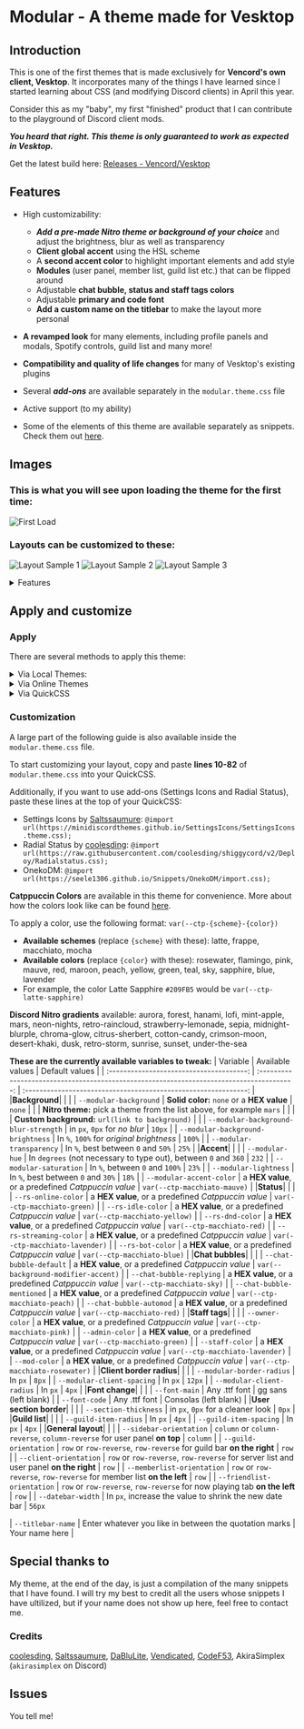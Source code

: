 # Modular - A theme made for Vesktop

## Introduction

This is one of the first themes that is made exclusively for **Vencord's own client, Vesktop**. It incorporates many of the things I have learned since I started learning about CSS (and modifying Discord clients) in April this year. 

Consider this as my "baby", my first "finished" product that I can contribute to the playground of Discord client mods.

***You heard that right. This theme is only guaranteed to work as expected in Vesktop.*** 

Get the latest build here: [Releases - Vencord/Vesktop](https://github.com/Vencord/Vesktop/releases)

## Features

- High customizability:
  + ***Add a pre-made Nitro theme or background of your choice*** and adjust the brightness, blur as well as transparency
  + **Client global accent** using the HSL scheme
  + A **second accent color** to highlight important elements and add style
  + **Modules** (user panel, member list, guild list etc.) that can be flipped around
  + Adjustable **chat bubble, status and staff tags colors**
  + Adjustable **primary and code font**
  + **Add a custom name on the titlebar** to make the layout more personal
    
- **A revamped look** for many elements, including profile panels and modals, Spotify controls, guild list and many more!
- **Compatibility and quality of life changes** for many of Vesktop's existing plugins
- Several ***add-ons*** are available separately in the `modular.theme.css` file
- Active support (to my ability)
- Some of the elements of this theme are available separately as snippets. Check them out [here](https://github.com/SEELE1306/SEELE1306.github.io/tree/main/Snippets).

## Images

### This is what you will see upon loading the theme for the first time:

![First Load](https://github.com/SEELE1306/SEELE1306.github.io/blob/main/Modular/src/images/Screenshot%202023-09-20%20225845.png)

### Layouts can be customized to these:

![Layout Sample 1](https://github.com/SEELE1306/SEELE1306.github.io/blob/main/Modular/src/images/Screenshot%202023-09-20%20173634.png)
![Layout Sample 2](https://github.com/SEELE1306/SEELE1306.github.io/blob/main/Modular/src/images/Screenshot%202023-09-20%20173847.png)
![Layout Sample 3](https://github.com/SEELE1306/SEELE1306.github.io/blob/main/Modular/src/images/Screenshot%202023-09-20%20174111.png)

<details>
<summary>Features</summary>
  
Chat bubbles
  
![Chat bubbles 1](https://github.com/SEELE1306/SEELE1306.github.io/blob/main/Modular/src/images/Screenshot%202023-09-20%20225627.png)
![Chat bubbles 2](https://github.com/SEELE1306/SEELE1306.github.io/blob/main/Modular/src/images/Screenshot%202023-09-20%20225614.png)
![Chat embed](https://github.com/SEELE1306/SEELE1306.github.io/blob/main/Modular/src/images/Screenshot%202023-09-20%20225635.png)

Revamped profile panels and modals
  
![Profile panel](https://github.com/SEELE1306/SEELE1306.github.io/blob/main/Modular/src/images/Screenshot%202023-09-20%20221245.png)
![Profile modal](https://github.com/SEELE1306/SEELE1306.github.io/blob/main/Modular/src/images/Screenshot%202023-09-20%20221254.png)

Revamped Spotify player

![Spotify](https://github.com/SEELE1306/SEELE1306.github.io/blob/main/Modular/src/images/Screenshot%202023-09-20%20232002.png)

</details>

## Apply and customize

### Apply
There are several methods to apply this theme:

<details>
  
<summary>Via Local Themes:</summary>

  + Download the file `modular.theme.css` from this repository.
  + Open Settings > Vencord > Themes > Local Themes > Open Themes Folder.
  + Paste the downloaded file into the **themes** folder.

</details>

<details>
  
<summary>Via Online Themes</summary>

  + Open Settings > Vencord > Themes > Online Themes.
  + Paste the following link into **Theme Links**: `https://seele1306.github.io/Modular/modular.theme.css`
  + Enter or mouse-click outside the Online Themes box to apply

</details>

<details>

<summary>Via QuickCSS</summary>

  + Open Settings > Vencord > Vencord > Open QuickCSS File
  + Paste the following line as your **first line (ahead of any other custom CSS)**: `@import url(https://seele1306.github.io/Modular/modular.theme.css);`.

</details>

### Customization
A large part of the following guide is also available inside the `modular.theme.css` file.

To start customizing your layout, copy and paste **lines 10-82** of `modular.theme.css` into your QuickCSS.

Additionally, if you want to use add-ons (Settings Icons and Radial Status), paste these lines at the top of your QuickCSS:
- Settings Icons by [Saltssaumure](https://github.com/Saltssaumure): `@import url(https://minidiscordthemes.github.io/SettingsIcons/SettingsIcons.theme.css);`
- Radial Status by [coolesding](https://github.com/coolesding): `@import url(https://raw.githubusercontent.com/coolesding/shiggycord/v2/Deploy/Radialstatus.css);`
- OnekoDM: `@import url(https://seele1306.github.io/Snippets/OnekoDM/import.css);`

**Catppuccin Colors** are available in this theme for convenience. More about how the colors look like can be found [here](https://github.com/catppuccin/catppuccin).

To apply a color, use the following format: `var(--ctp-{scheme}-{color})`
- **Available schemes** (replace `{scheme}` with these): latte, frappe, macchiato, mocha
- **Available colors** (replace `{color}` with these): rosewater, flamingo, pink, mauve, red, maroon, peach, yellow, green, teal, sky, sapphire, blue, lavender
- For example, the color Latte Sapphire `#209FB5` would be `var(--ctp-latte-sapphire)`

**Discord Nitro gradients** available: aurora, forest, hanami, lofi, mint-apple, mars, neon-nights, retro-raincloud, strawberry-lemonade, sepia,
midnight-blurple, chroma-glow, citrus-sherbert, cotton-candy, crimson-moon, desert-khaki, dusk, retro-storm, sunrise, sunset, under-the-sea 

**These are the currently available variables to tweak:**
| Variable                               | Available values                                                                        | Default values                                                |
| :--------------------------------------: | :---------------------------------------------------------------------------------------: | :-------------------------------------------------------------: |
|**Background**|                                                                                         |                                                               |
| `--modular-background`               | **Solid color:** `none` or a **HEX value**                                                    | `none`                                                      |
|                                        | **Nitro theme:** pick a theme from the list above, for example `mars`                     |                                                               |
|                                        | **Custom background:** `url(link to background)`                                          |                                                               |
| `--modular-background-blur-strength` | in `px`, `0px` for _no blur_                                                          | `10px`                                                      |
| `--modular-background-brightness`    | In `%`, `100%` for _original brightness_                                              | `100%`                                                      |
| `--modular-transparency`             | In `%`, best between `0` and `50%`                                                | `25%`                                                       |
|**Accent**|                                                                                         |                                                               |
| `--modular-hue`                      | In `degrees` (not necessary to type out), between `0` and `360`                   | `232`                                                       |
| `--modular-saturation`               | In `%`, between `0` and `100%`                                                    | `23%`                                                       |
| `--modular-lightness`                | In `%`, best between `0` and `30%`                                                | `18%`                                                       |
| `--modular-accent-color`             | a **HEX value**, or a predefined _Catppuccin value_                                           | `var(--ctp-macchiato-mauve)`                                |
|**Status**|                                                                                         |                                                               |
| `--rs-online-color`                  | a **HEX value**, or a predefined _Catppuccin value_                                           | `var(--ctp-macchiato-green)`                                |
| `--rs-idle-color`                    | a **HEX value**, or a predefined _Catppuccin value_                                           | `var(--ctp-macchiato-yellow)`                               |
| `--rs-dnd-color`                     | a **HEX value**, or a predefined _Catppuccin value_                                           | `var(--ctp-macchiato-red)`                                  |
| `--rs-streaming-color`               | a **HEX value**, or a predefined _Catppuccin value_                                           | `var(--ctp-macchiato-lavender)`                             |
| `--rs-bot-color`                     | a **HEX value**, or a predefined _Catppuccin value_                                           | `var(--ctp-macchiato-blue)`                                 |
|**Chat bubbles**|                                                                                         |                                                               |
| `--chat-bubble-default`              | a **HEX value**, or a predefined _Catppuccin value_                                           | `var(--background-modifier-accent)`                         |
| `--chat-bubble-replying`             | a **HEX value**, or a predefined _Catppuccin value_                                           | `var(--ctp-macchiato-sky)`                                  |
| `--chat-bubble-mentioned`            | a **HEX value**, or a predefined _Catppuccin value_                                           | `var(--ctp-macchiato-peach)`                                |
| `--chat-bubble-automod`              | a **HEX value**, or a predefined _Catppuccin value_                                           | `var(--ctp-macchiato-red)`                                  |
|**Staff tags**|                                                                                         |                                                               |
| `--owner-color`                      | a **HEX value**, or a predefined _Catppuccin value_                                           | `var(--ctp-macchiato-pink)`                                 |
| `--admin-color`                      | a **HEX value**, or a predefined _Catppuccin value_                                           | `var(--ctp-macchiato-green)`                                |
| `--staff-color`                      | a **HEX value**, or a predefined _Catppuccin value_                                           | `var(--ctp-macchiato-lavender)`                             |
| `--mod-color`                        | a **HEX value**, or a predefined _Catppuccin value_                                           | `var(--ctp-macchiato-rosewater)`                            |
|**Client border radius**|                                                                                         |                                                               |
| `--modular-border-radius`            | In `px`                                                                               | `8px`                                                       |
| `--modular-client-spacing`           | In `px`                                                                               | `12px`                                                      |
| `--modular-client-radius`            | In `px`                                                                               | `4px`                                                       |
|**Font change**|                                                                                         |                                                               |
| `--font-main`                        | Any .ttf font                                                                           | gg sans (left blank)                                          |
| `--font-code`                        | Any .ttf font                                                                           | Consolas (left blank)                                         |
|**User section border**|                                                                                         |                                                               |
| `--section-thickness`                | in `px`, `0px` for a cleaner look                                                   | `0px`                                                       |
|**Guild list**|                                                                                         |                                                               |
| `--guild-item-radius`                | In `px`                                                                               | `4px`                                                       |
| `--guild-item-spacing`               | In `px`                                                                               | `4px`                                                       |
|**General layout**|                                                                                         |                                                               |
| `--sidebar-orientation`              | `column` or `column-reverse`, `column-reverse` for user panel **on top**              | `column`                                                    |
| `--guild-orientation`                | `row` or `row-reverse`, `row-reverse` for guild bar **on the right**                  | `row`                                                       |
| `--client-orientation`               | `row` or `row-reverse`, `row-reverse` for server list and user panel **on the right** | `row`                                                       |
| `--memberlist-orientation`           | `row` or `row-reverse`, `row-reverse` for member list **on the left**                 | `row`                                                       |
| `--friendlist-orientation`           | `row` or `row-reverse`, `row-reverse` for now playing tab **on the left**             | `row`                                                       |
| `--datebar-width`           | In `px`, increase the value to shrink the new date bar                                                      | `56px`

| `--titlebar-name`                    | Enter whatever you like in between the quotation marks                                  | Your name here |

##  Special thanks to
My theme, at the end of the day, is just a compilation of the many snippets that I have found. I will try my best to credit all the users whose snippets I have ultilized, but if your name does not show up here, feel free to contact me.

### Credits
[coolesding](https://github.com/coolesding), [Saltssaumure](https://github.com/Saltssaumure), [DaBluLite](https://github.com/DaBluLite), [Vendicated](https://github.com/Vendicated), [CodeF53](https://github.com/CodeF53), AkiraSimplex (`akirasimplex` on Discord)

## Issues
You tell me!

